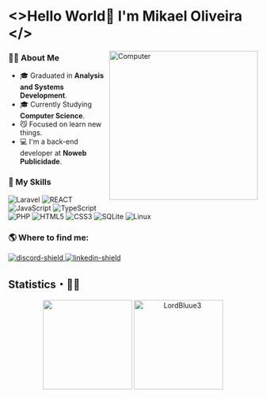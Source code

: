 # <>Hello World👋  I'm Mikael Oliveira </>
<img src="https://cdn.discordapp.com/attachments/701489669673844887/1022665871107293184/Logo_Minimalista_Lord_F_T.png" min-width="300px" max-width="300px" width="300px" align="right" alt="Computer">


### 👨‍💻  About Me
-   🎓  Graduated in **Analysis and Systems Development**.
-   🎓  Currently Studying  **Computer Science**.
-   😼  Focused on learn new things.
-   💻  I'm a back-end developer at **Noweb Publicidade**.

### 📌  My Skills
![Laravel](https://img.shields.io/badge/laravel-%23FF2D20.svg?style=for-the-badge&logo=laravel&logoColor=white)
![REACT](https://img.shields.io/badge/REACT-61DBFB?style=for-the-badge&logo=react&logoColor=black)
![JavaScript](https://img.shields.io/badge/JavaScript-F7DF1E?style=for-the-badge&logo=javascript&logoColor=black)
![TypeScript](https://img.shields.io/badge/TypeScript-007acc?style=for-the-badge&logo=typescript&logoColor=white)<br>
![PHP](https://img.shields.io/badge/PHP-7175aa?style=for-the-badge&logo=php&logoColor=white)
![HTML5](https://img.shields.io/badge/html5-%23E34F26.svg?style=for-the-badge&logo=html5&logoColor=white)
![CSS3](https://img.shields.io/badge/css3-%231572B6.svg?style=for-the-badge&logo=css3&logoColor=white)
![SQLite](https://img.shields.io/badge/sqlite-%2307405e.svg?style=for-the-badge&logo=sqlite&logoColor=white)
![Linux](https://img.shields.io/badge/Linux-FCC624?style=for-the-badge&logo=linux&logoColor=black)




### 🌎  Where to find me:


[discord-invite]:https://discord.com/users/295038299133837313
[discord-shield]:https://img.shields.io/badge/Discord-7289DA?style=for-the-badge&logo=discord&logoColor=white
[linkedin-invite]:https://www.linkedin.com/in/mikael-oliveira-345a34209/
[linkedin-shield]:https://img.shields.io/badge/LinkedIn-0077B5?style=for-the-badge&logo=linkedin&logoColor=white
[ ![discord-shield][] ][discord-invite]
[ ![linkedin-shield][] ][linkedin-invite]

 
## Statistics・🧙‍♂️

<p align = "center">
  <a href="https://github.com/LordBluue3"><img height="180em" src="https://github-readme-stats.vercel.app/api/top-langs/?username=LordBluue3&layout=compact&hide_title=false&theme=github_dark"/></a> 
  <a href="https://github.com/LordBluue3"><img height="180em" src="https://github-readme-stats.vercel.app/api?username=LordBluue3&show_icons=true&theme=github_dark&include_all_commits=true&count_private=true" alt="LordBluue3"/></a>
</p> 

